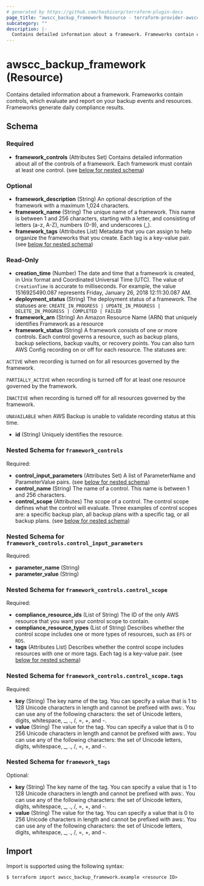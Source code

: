 ```yaml
---
# generated by https://github.com/hashicorp/terraform-plugin-docs
page_title: "awscc_backup_framework Resource - terraform-provider-awscc"
subcategory: ""
description: |-
  Contains detailed information about a framework. Frameworks contain controls, which evaluate and report on your backup events and resources. Frameworks generate daily compliance results.
---
```


# awscc_backup_framework (Resource)

Contains detailed information about a framework. Frameworks contain controls, which evaluate and report on your backup events and resources. Frameworks generate daily compliance results.



<!-- schema generated by tfplugindocs -->
## Schema

### Required

- **framework_controls** (Attributes Set) Contains detailed information about all of the controls of a framework. Each framework must contain at least one control. (see [below for nested schema](#nestedatt--framework_controls))

### Optional

- **framework_description** (String) An optional description of the framework with a maximum 1,024 characters.
- **framework_name** (String) The unique name of a framework. This name is between 1 and 256 characters, starting with a letter, and consisting of letters (a-z, A-Z), numbers (0-9), and underscores (_).
- **framework_tags** (Attributes List) Metadata that you can assign to help organize the frameworks that you create. Each tag is a key-value pair. (see [below for nested schema](#nestedatt--framework_tags))

### Read-Only

- **creation_time** (Number) The date and time that a framework is created, in Unix format and Coordinated Universal Time (UTC). The value of `CreationTime` is accurate to milliseconds. For example, the value 1516925490.087 represents Friday, January 26, 2018 12:11:30.087 AM.
- **deployment_status** (String) The deployment status of a framework. The statuses are: `CREATE_IN_PROGRESS | UPDATE_IN_PROGRESS | DELETE_IN_PROGRESS | COMPLETED | FAILED`
- **framework_arn** (String) An Amazon Resource Name (ARN) that uniquely identifies Framework as a resource
- **framework_status** (String) A framework consists of one or more controls. Each control governs a resource, such as backup plans, backup selections, backup vaults, or recovery points. You can also turn AWS Config recording on or off for each resource. The statuses are:

`ACTIVE` when recording is turned on for all resources governed by the framework.

`PARTIALLY_ACTIVE` when recording is turned off for at least one resource governed by the framework.

`INACTIVE` when recording is turned off for all resources governed by the framework.

`UNAVAILABLE` when AWS Backup is unable to validate recording status at this time.
- **id** (String) Uniquely identifies the resource.

<a id="nestedatt--framework_controls"></a>
### Nested Schema for `framework_controls`

Required:

- **control_input_parameters** (Attributes Set) A list of ParameterName and ParameterValue pairs. (see [below for nested schema](#nestedatt--framework_controls--control_input_parameters))
- **control_name** (String) The name of a control. This name is between 1 and 256 characters.
- **control_scope** (Attributes) The scope of a control. The control scope defines what the control will evaluate. Three examples of control scopes are: a specific backup plan, all backup plans with a specific tag, or all backup plans. (see [below for nested schema](#nestedatt--framework_controls--control_scope))

<a id="nestedatt--framework_controls--control_input_parameters"></a>
### Nested Schema for `framework_controls.control_input_parameters`

Required:

- **parameter_name** (String)
- **parameter_value** (String)


<a id="nestedatt--framework_controls--control_scope"></a>
### Nested Schema for `framework_controls.control_scope`

Required:

- **compliance_resource_ids** (List of String) The ID of the only AWS resource that you want your control scope to contain.
- **compliance_resource_types** (List of String) Describes whether the control scope includes one or more types of resources, such as `EFS` or `RDS`.
- **tags** (Attributes List) Describes whether the control scope includes resources with one or more tags. Each tag is a key-value pair. (see [below for nested schema](#nestedatt--framework_controls--control_scope--tags))

<a id="nestedatt--framework_controls--control_scope--tags"></a>
### Nested Schema for `framework_controls.control_scope.tags`

Required:

- **key** (String) The key name of the tag. You can specify a value that is 1 to 128 Unicode characters in length and cannot be prefixed with aws:. You can use any of the following characters: the set of Unicode letters, digits, whitespace, _, ., /, =, +, and -.
- **value** (String) The value for the tag. You can specify a value that is 0 to 256 Unicode characters in length and cannot be prefixed with aws:. You can use any of the following characters: the set of Unicode letters, digits, whitespace, _, ., /, =, +, and -.




<a id="nestedatt--framework_tags"></a>
### Nested Schema for `framework_tags`

Optional:

- **key** (String) The key name of the tag. You can specify a value that is 1 to 128 Unicode characters in length and cannot be prefixed with aws:. You can use any of the following characters: the set of Unicode letters, digits, whitespace, _, ., /, =, +, and -.
- **value** (String) The value for the tag. You can specify a value that is 0 to 256 Unicode characters in length and cannot be prefixed with aws:. You can use any of the following characters: the set of Unicode letters, digits, whitespace, _, ., /, =, +, and -.

## Import

Import is supported using the following syntax:

```shell
$ terraform import awscc_backup_framework.example <resource ID>
```
